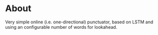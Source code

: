 # About

Very simple online (i.e. one-directional) punctuator, based on LSTM and using an configurable number of words for lookahead.

